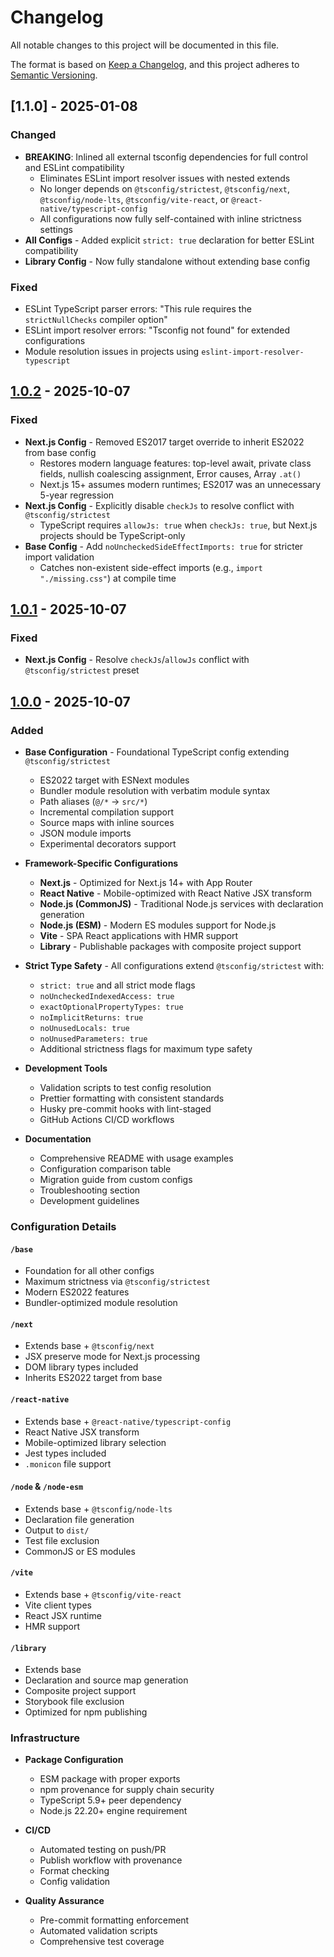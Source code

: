# Changelog

All notable changes to this project will be documented in this file.

The format is based on [Keep a Changelog](https://keepachangelog.com/en/1.0.0/),
and this project adheres to [Semantic Versioning](https://semver.org/spec/v2.0.0.html).

## [1.1.0] - 2025-01-08

### Changed

- **BREAKING**: Inlined all external tsconfig dependencies for full control and ESLint compatibility
  - Eliminates ESLint import resolver issues with nested extends
  - No longer depends on `@tsconfig/strictest`, `@tsconfig/next`, `@tsconfig/node-lts`, `@tsconfig/vite-react`, or `@react-native/typescript-config`
  - All configurations now fully self-contained with inline strictness settings
- **All Configs** - Added explicit `strict: true` declaration for better ESLint compatibility
- **Library Config** - Now fully standalone without extending base config

### Fixed

- ESLint TypeScript parser errors: "This rule requires the `strictNullChecks` compiler option"
- ESLint import resolver errors: "Tsconfig not found" for extended configurations
- Module resolution issues in projects using `eslint-import-resolver-typescript`

## [1.0.2] - 2025-10-07

### Fixed

- **Next.js Config** - Removed ES2017 target override to inherit ES2022 from base config
  - Restores modern language features: top-level await, private class fields, nullish coalescing assignment, Error causes, Array `.at()`
  - Next.js 15+ assumes modern runtimes; ES2017 was an unnecessary 5-year regression
- **Next.js Config** - Explicitly disable `checkJs` to resolve conflict with `@tsconfig/strictest`
  - TypeScript requires `allowJs: true` when `checkJs: true`, but Next.js projects should be TypeScript-only
- **Base Config** - Add `noUncheckedSideEffectImports: true` for stricter import validation
  - Catches non-existent side-effect imports (e.g., `import "./missing.css"`) at compile time

## [1.0.1] - 2025-10-07

### Fixed

- **Next.js Config** - Resolve `checkJs`/`allowJs` conflict with `@tsconfig/strictest` preset

## [1.0.0] - 2025-10-07

### Added

- **Base Configuration** - Foundational TypeScript config extending `@tsconfig/strictest`
  - ES2022 target with ESNext modules
  - Bundler module resolution with verbatim module syntax
  - Path aliases (`@/*` → `src/*`)
  - Incremental compilation support
  - Source maps with inline sources
  - JSON module imports
  - Experimental decorators support

- **Framework-Specific Configurations**
  - **Next.js** - Optimized for Next.js 14+ with App Router
  - **React Native** - Mobile-optimized with React Native JSX transform
  - **Node.js (CommonJS)** - Traditional Node.js services with declaration generation
  - **Node.js (ESM)** - Modern ES modules support for Node.js
  - **Vite** - SPA React applications with HMR support
  - **Library** - Publishable packages with composite project support

- **Strict Type Safety** - All configurations extend `@tsconfig/strictest` with:
  - `strict: true` and all strict mode flags
  - `noUncheckedIndexedAccess: true`
  - `exactOptionalPropertyTypes: true`
  - `noImplicitReturns: true`
  - `noUnusedLocals: true`
  - `noUnusedParameters: true`
  - Additional strictness flags for maximum type safety

- **Development Tools**
  - Validation scripts to test config resolution
  - Prettier formatting with consistent standards
  - Husky pre-commit hooks with lint-staged
  - GitHub Actions CI/CD workflows

- **Documentation**
  - Comprehensive README with usage examples
  - Configuration comparison table
  - Migration guide from custom configs
  - Troubleshooting section
  - Development guidelines

### Configuration Details

#### `/base`

- Foundation for all other configs
- Maximum strictness via `@tsconfig/strictest`
- Modern ES2022 features
- Bundler-optimized module resolution

#### `/next`

- Extends base + `@tsconfig/next`
- JSX preserve mode for Next.js processing
- DOM library types included
- Inherits ES2022 target from base

#### `/react-native`

- Extends base + `@react-native/typescript-config`
- React Native JSX transform
- Mobile-optimized library selection
- Jest types included
- `.monicon` file support

#### `/node` & `/node-esm`

- Extends base + `@tsconfig/node-lts`
- Declaration file generation
- Output to `dist/`
- Test file exclusion
- CommonJS or ES modules

#### `/vite`

- Extends base + `@tsconfig/vite-react`
- Vite client types
- React JSX runtime
- HMR support

#### `/library`

- Extends base
- Declaration and source map generation
- Composite project support
- Storybook file exclusion
- Optimized for npm publishing

### Infrastructure

- **Package Configuration**
  - ESM package with proper exports
  - npm provenance for supply chain security
  - TypeScript 5.9+ peer dependency
  - Node.js 22.20+ engine requirement

- **CI/CD**
  - Automated testing on push/PR
  - Publish workflow with provenance
  - Format checking
  - Config validation

- **Quality Assurance**
  - Pre-commit formatting enforcement
  - Automated validation scripts
  - Comprehensive test coverage

[1.0.2]: https://github.com/fundingpips/typescript-config/compare/v1.0.1...v1.0.2
[1.0.1]: https://github.com/fundingpips/typescript-config/compare/v1.0.0...v1.0.1
[1.0.0]: https://github.com/fundingpips/typescript-config/releases/tag/v1.0.0
